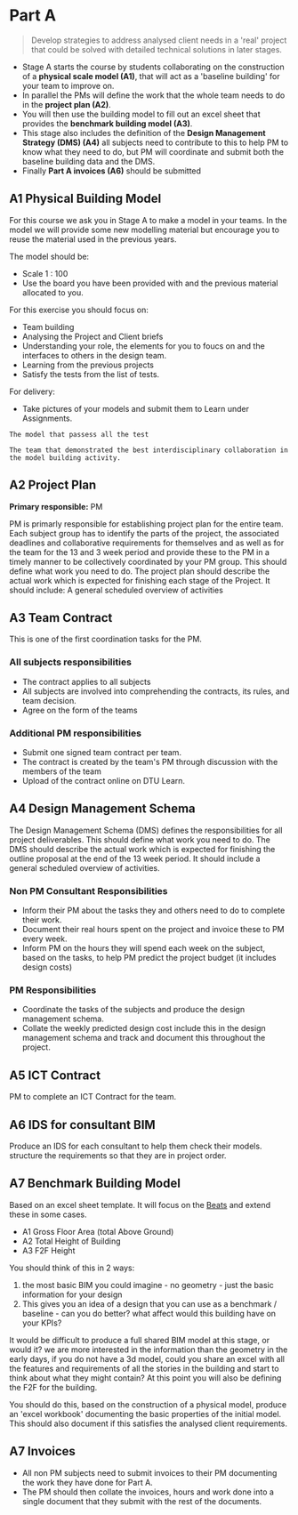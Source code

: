 # Part A

> Develop strategies to address analysed client needs in a 'real' project that could be solved with detailed technical solutions in later stages. 

* Stage A starts the course by students collaborating on the construction of a **physical scale model (A1)**, that will act as a 'baseline building' for your team to improve on. 
* In parallel the PMs will define the work that the whole team needs to do in the **project plan (A2)**. 
* You will then use the building model to fill out an excel sheet that provides the **benchmark building model (A3)**.
* This stage also includes the definition of the **Design Management Strategy (DMS) (A4)** all subjects need to contribute to this to help PM to know what they need to do, but PM will coordinate and submit both the baseline building data and the DMS.
* Finally **Part A invoices (A6)** should be submitted


## A1 Physical Building Model
For this course we ask you in Stage A to make a model in your teams. In the model we will provide some new modelling material but encourage you to reuse the material used in the previous years.

The model should be:

* Scale 1 : 100
* Use the board you have been provided with and the previous material allocated to you.

For this exercise you should focus on:

* Team building
* Analysing the Project and Client briefs
* Understanding your role, the elements for you to foucs on and the interfaces to others in the design team.
* Learning from the previous projects
* Satisfy the tests from the list of tests.

For delivery:
* Take pictures of your models and submit them to Learn under Assignments.

<!-- award admonitions - work in Sphyinx -->

```{admonition} Best Model Award
The model that passess all the test
```

```{admonition} Early Design Integration Award
The team that demonstrated the best interdisciplinary collaboration in the model building activity.
```

## A2 Project Plan
**Primary responsible:** PM

PM is primarly responsible for establishing project plan for the entire team. Each subject group has to identify the parts of the project, the associated deadlines and collaborative requirements for themselves and as well as for the team for the 13 and 3 week period and provide these to the PM in a timely manner to be collectively coordinated by your PM group. This should define what work you need to do. The project plan should describe the actual work which is expected for finishing each stage of the Project. It should include: A general scheduled overview of activities 

## A3 Team Contract
This is one of the first coordination tasks for the PM.

### All subjects responsibilities
* The contract applies to all subjects
* All subjects are involved into comprehending the contracts, its rules, and team decision.
* Agree on the form of the teams

### Additional PM responsibilities
* Submit one signed team contract per team.
* The contract is created by the team's PM through discussion with the members of the team
* Upload of the contract online on DTU Learn.
  
## A4 Design Management Schema
The Design Management Schema (DMS) defines the responsibilities for all project deliverables. This should define what work you need to do. The DMS should describe the actual work which is expected for finishing the outline proposal at the end of the 13 week period. It should include a general scheduled overview of activities.

### Non PM Consultant Responsibilities
* Inform their PM about the tasks they and others need to do to complete their work.
* Document their real hours spent on the project and invoice these to PM every week.
* Inform PM on the hours they will spend each week on the subject, based on the tasks, to help PM predict the project budget (it includes design costs)

### PM Responsibilities
* Coordinate the tasks of the subjects and produce the design management schema.
* Collate the weekly predicted design cost include this in the design management schema and track and document this throughout the project.

## A5 ICT Contract
PM to complete an ICT Contract for the team.

## A6 IDS for consultant BIM
Produce an IDS for each consultant to help them check their models. structure the requirements so that they are in project order.

## A7 Benchmark Building Model
Based on an excel sheet template. It will focus on the [Beats](../Project/BEATs) and extend these in some cases.

* A1 Gross Floor Area (total Above Ground)
* A2 Total Height of Building
* A3 F2F Height

You should think of this in 2 ways:
1. the most basic BIM you could imagine - no geometry - just the basic information for your design
2. This gives you an idea of a design that you can use as a benchmark / baseline - can you do better? what affect would this building have on your KPIs?

It would be difficult to produce a full shared BIM model at this stage, or would it? we are more interested in the information than the geometry in the early days, if you do not have a 3d model, could you share an excel with all the features and requirements of all the stories in the building and start to think about what they might contain? At this point you will also be defining the F2F for the building.

You should do this, based on the construction of a physical model, produce an 'excel workbook' documenting the basic properties of the initial model. This should also document if this satisfies the analysed client requirements.

## A7 Invoices
* All non PM subjects need to submit invoices to their PM documenting the work they have done for Part A. 
* The PM should then collate the invoices, hours and work done into a single document that they submit with the rest of the documents.

<!-- 2025 
This will also include user studies based on current thesis work - they will produce the model but also reports for 4 users . inlcuding fire safety 
or maybe this goes to agile? work it out in the circular repo.
-->
